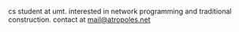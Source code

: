 cs student at umt. interested in network programming and traditional construction. contact at mail@atropoles.net
